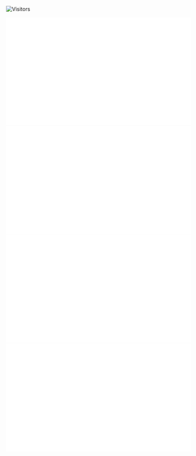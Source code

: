 ![Visitors](https://api.visitorbadge.io/api/visitors?path=cardiacdev%2Fcardiacdev&labelColor=%230d1117&countColor=%23539bf5)

![](https://raw.githubusercontent.com/cardiacdev/github-stats/master/generated/overview.svg#gh-dark-mode-only)
![](https://raw.githubusercontent.com/cardiacdev/github-stats/master/generated/overview.svg#gh-light-mode-only)
![](https://raw.githubusercontent.com/cardiacdev/github-stats/master/generated/languages.svg#gh-dark-mode-only)
![](https://raw.githubusercontent.com/cardiacdev/github-stats/master/generated/languages.svg#gh-light-mode-only)

<!--
**cardiacdev/cardiacdev** is a ✨ _special_ ✨ repository because its `README.md` (this file) appears on your GitHub profile.

Here are some ideas to get you started:

- 🔭 I’m currently working on ...
- 🌱 I’m currently learning ...
- 👯 I’m looking to collaborate on ...
- 🤔 I’m looking for help with ...
- 💬 Ask me about ...
- 📫 How to reach me: ...
- 😄 Pronouns: ...
- ⚡ Fun fact: ...
-->
